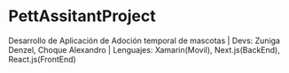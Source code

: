 # PettAssitantProject
Desarrollo de Aplicación de Adoción temporal de mascotas | Devs: Zuniga Denzel, Choque Alexandro | Lenguajes: Xamarin(Movil), Next.js(BackEnd), React.js(FrontEnd) 
